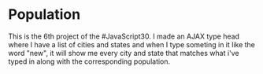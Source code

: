 # Population

This is the 6th project of the #JavaScript30. I made an AJAX type head where I have a list of cities and states and when I type someting in it like the word "new", it will show me every city and state that matches what i've typed in along with the corresponding population.
